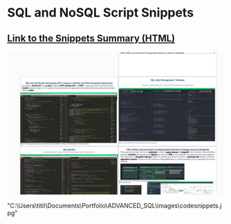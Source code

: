 # SQL and NoSQL Script Snippets 


## [Link to the Snippets Summary (HTML)](https://tdayeni.github.io/Spatial-Econometrics/)


![output.jpg](images/codesnippets.jpg) 

"C:\Users\titil\Documents\Portfolio\ADVANCED_SQL\images\codesnippets.jpg"